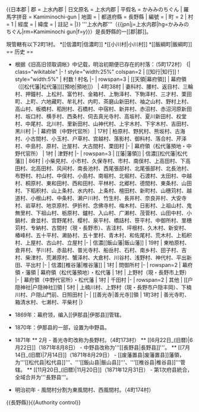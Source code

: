 {{日本郡
| 郡 = 上水內郡
| 日文原名 = 上水内郡
| 平假名 = かみみのちぐん
| 羅馬字拼音 = Kamiminochi-gun
| 地圖 = 
| 都道府縣 = 長野縣
| 編號 = 
| 町 = 2
| 村 = 1
| 經度 = 
| 緯度 = 
| 註記 = 
|}}
'''上水內郡'''（{{jpn|j=上水内郡|hg=かみみのちぐん|rm=Kamiminochi gun|f=y}}）是長野縣的一[[郡|郡]]。

現管轄有以下2町1村。
*[[信濃町|信濃町]]
*[[小川村|小川村]]
*[[飯綱町|飯綱町]]
== 历史 ==
* 根据《旧高旧领取调帐》中记载，明治初期便已存在的村落：（5町172村）
{| class="wikitable"
|-
! style="width:25%" colspan=2 | [[知行|知行]]
! style="width:5%" | 村数
! 村名
|-
| rowspan=3 | [[天領|幕府領]]
| 幕府領（[[松代藩|松代藩]][[預地|預地]]）
| 4町38村
| 妻科村、腰村、返目村、三輪村、押鐘村、上松村、富竹村、金箱村、上駒泽村、下駒泽村、三才村、栗田町、上町、六地藏町、牟礼村、内町、茶磨山新田村、袖之山村、野村上村、高山村、板橋村、稻附村、石橋村、中宿村、新井村、赤沼村、赤沼河原新田村、坂口村、横手村、西条村、伺去真光寺村、高坂村、夏川新田村、权堂村、中尾村、北川村、里新田村、山神代村、上宇木村、下宇木村、吉田村、黑川村
|-
| 幕府領（中野代官所）
| 17村
| 柏原村、野尻村、熊坂村、古海村、小古間村、小玉村、户草村、宫越村、落影村、御料村、落合村、芹泽村、中島村、原村、辻屋村、大古間村、栗田村
|-
| 幕府領（松代藩預地・中野代官所）
| 1村
| 津野村
|-
| rowspan=3 | [[藩|藩領]]
| 信濃[[松代藩|松代藩]]
| 86村
| 小柴見村、小市村、久保寺村、市村、南俣村、上高田村、下高田村、北高田村、风间村、南長池村、西尾張部村、北尾張部村、北長池村、布野村、村山村、中俣村、小島村、南堀村、北堀村、石渡村、太田村、中越村、桐原村、東和田村、西和田村、平林村、北郷村、德間村、東条村、山田村、下稻积村、山上条村、水内村、上条村、檀田村、新町村、山穗苅村、越道村、小根山村、中条村、濑户川村、竹生村、長井村、奈良井村、大安寺村、岩草村、地京原村、伊折村、念佛寺村、梅木村、日影村、上祖山村、鬼無里村、下祖山村、栃原村、鑪村、入山村、广濑村、茂菅村、山田中村、小鍋村、倉並村、宫野尾村、樱村、泉平村、橋詰村、笹平村、中御所村、里穗苅村、专納村、古間村（現・長野市）、吉洼村、坪根村、久木村、新安村、椿峰村、五十平村、濑胁村、五十里村、青木村、和佐尾村、荒木村、上稻积村、上屋村、古山村、立屋村
|-
| 信濃[[飯山藩|飯山藩]]
| 19村
| 東柏原村、倉井村、芋川村、赤盐村、普光寺村、船岳村、石村、南乡村、田子村、吉村、柴津村、荒濑原村、蟹泽村、大倉村、川谷村、浅野村、神代村、平出新田、平出村
|-
| 信濃[[椎谷藩|椎谷藩]]
| 1村
| 問御所村
|-
| rowspan=2 | 幕府領・藩領
| 幕府領（松代藩預地）・松代藩
| 1村
| 上野村（現・長野市上野）
|-
| 幕府領（中野代官所）・松代藩
| 1村
| 千田村
|-
| rowspan=2 | 其他
| [[户隠神社|户隠神社]]領
| 5村
| 上楠川村、上野村（現・長野市户隠丰岡）、下楠川村、户隠山門前、日照田村
|-
| [[善光寺|善光寺]]領
| 1町3村
| 善光寺町、箱清水村、七濑村、平柴村
|}

* 1869年：幕府领，编入[[伊那县|伊那县]]管辖。
* 1870年：伊那县的一部，设置为中野县。
* 1871年
** 2月 - 善光寺町改称为長野村。（4町173村）
** [[6月22日_(旧暦)|6月22日]]（1871年8月8日） - 中野县改称为'''[[長野县|長野县]]'''。
** [[7月14日_(旧暦)|7月14日]]（1871年8月29日） - [[废藩置县|废藩置县]]藩領，为'''[[松代县|松代县]]'''、'''[[飯山县|飯山县]]'''、'''[[椎谷县|椎谷县]]'''管辖。
** [[11月20日_(旧暦)|11月20日]]（1871年12月31日） - 第1次府县統合，全域合并为'''長野县'''。
* 明治初年 - 風間村分割为東風間村、西風間村。（4町174村）

{{長野縣}}{{Authority control}}